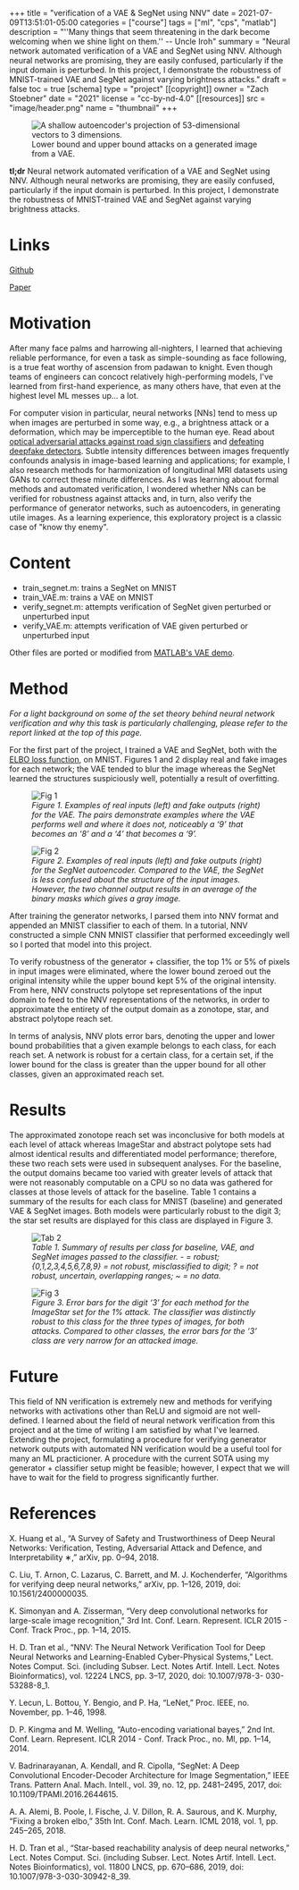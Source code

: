 +++
title = "verification of a VAE & SegNet using NNV"
date = 2021-07-09T13:51:01-05:00
categories = ["course"]
tags = ["ml", "cps", "matlab"]
description = "''Many things that seem threatening in the dark become welcoming when we shine light on them.'' -- Uncle Iroh"
summary = "Neural network automated verification of a VAE and SegNet using NNV. Although neural networks are promising, they are easily confused, particularly if the input domain is perturbed. In this project, I demonstrate the robustness of MNIST-trained VAE and SegNet against varying brightness attacks."
draft = false
toc = true
[schema]
  type = "project"
[[copyright]]
  owner = "Zach Stoebner"
  date = "2021"
  license = "cc-by-nd-4.0"
[[resources]]
  src = "image/header.png"
  name = "thumbnail"
+++

<figure>
<img src="image/header.png" alt="A shallow autoencoder's projection of 53-dimensional vectors to 3 dimensions." style="height:500px width:200px;" /> 
<figcaption>Lower bound and upper bound attacks on a generated image from a VAE.</figcaption>
</figure>

**tl;dr** Neural network automated verification of a VAE and SegNet using NNV. Although neural networks are promising, they are easily confused, particularly if the input domain is perturbed. In this project, I demonstrate the robustness of MNIST-trained VAE and SegNet against varying brightness attacks.

# Links
[Github](https://github.com/zstoebs/vae_segnet_verification)

[Paper](/doc/stoebner_cs6315_report.pdf)

# Motivation
After many face palms and harrowing all-nighters, I learned that achieving reliable performance, for even a task as simple-sounding as face following, is a true feat worthy of ascension from padawan to knight. Even though teams of engineers can concoct relatively high-performing models, I've learned from first-hand experience, as many others have, that even at the highest level ML messes up... a lot. 

For computer vision in particular, neural networks [NNs] tend to mess up when images are perturbed in some way, e.g., a brightness attack or a deformation, which may be imperceptible to the human eye. Read about [optical adversarial attacks against road sign classifiers](https://www.unite.ai/optical-adversarial-attack-can-change-the-meaning-of-road-signs/) and [defeating deepfake detectors](https://www.sciencedaily.com/releases/2021/02/210208161927.htm). Subtle intensity differences between images frequently confounds analysis in image-based learning and applications; for example, I also research methods for  harmonization of longitudinal MRI datasets using GANs to correct these minute differences. As I was learning about formal methods and automated verification, I wondered whether NNs can be verified for robustness against attacks and, in turn, also verify the performance of generator networks, such as autoencoders, in generating utile images. As a learning experience, this exploratory project is a classic case of "know thy enemy".

# Content
- train_segnet.m: trains a SegNet on MNIST
- train_VAE.m: trains a VAE on MNIST
- verify_segnet.m: attempts verification of SegNet given perturbed or unperturbed input
- verify_VAE.m: attempts verification of VAE given perturbed or unperturbed input

Other files are ported or modified from [MATLAB's VAE demo](https://www.mathworks.com/help/deeplearning/ug/train-a-variational-autoencoder-vae-to-generate-images.html). 

# Method
<i>For a light background on some of the set theory behind neural network verification and why this task is particularly challenging, please refer to the report linked at the top of this page.</i>

For the first part of the project, I trained a VAE and SegNet, both with the [ELBO loss function](https://arxiv.org/pdf/1711.00464.pdf), on MNIST. Figures 1 and 2 display real and fake images for each network; the VAE tended to blur the image whereas the SegNet learned the structures suspiciously well, potentially a result of overfitting. 

<figure>
<img src="image/fig1.png" alt="Fig 1" style="height:500px width:200px;" /> 
<figcaption><i>Figure 1. Examples of real inputs (left) and fake outputs (right) for the VAE. The pairs demonstrate examples where the VAE performs well and where it does not, noticeably a ‘9’ that becomes an ‘8’ and a ‘4’ that becomes a ‘9’.</i>
</figcaption>
</figure>

<figure>
<img src="image/fig2.png" alt="Fig 2" style="height:500px width:200px;" /> 
<figcaption><i>Figure 2. Examples of real inputs (left) and fake outputs (right) for the SegNet autoencoder. Compared to the VAE, the SegNet is less confused about the structure of the input images. However, the two channel output results in an average of the binary masks which gives a gray image.</i>
</figcaption>
</figure>

After training the generator networks, I parsed them into NNV format and appended an MNIST classifier to each of them. In a tutorial, NNV constructed a simple CNN MNIST classifier that performed exceedingly well so I ported that model into this project. 

To verify robustness of the generator + classifier, the top 1% or 5% of pixels in input images were eliminated, where the lower bound zeroed out the original intensity while the upper bound kept 5% of the original intensity. From here, NNV constructs polytope set representations of the input domain to feed to the NNV representations of the networks, in order to approximate the entirety of the output domain as a zonotope, star, and abstract polytope reach set. 

In terms of analysis, NNV plots error bars, denoting the upper and lower bound probabilities that a given example belongs to each class, for each reach set. A network is robust for a certain class, for a certain set, if the lower bound for the class is greater than the upper bound for all other classes, given an approximated reach set. 

# Results
The approximated zonotope reach set was inconclusive for both models at each level of attack whereas ImageStar and abstract polytope sets had almost identical results and differentiated model performance; therefore, these two reach sets were used in subsequent analyses. For the baseline, the output domains became too varied with greater levels of attack that were not reasonably computable on a CPU so no data was gathered for classes at those levels of attack for the baseline. Table 1 contains a summary of the results for each class for MNIST (baseline) and generated VAE & SegNet images. Both models were particularly robust to the digit 3; the star set results are displayed for this class are displayed in Figure 3.

<figure>
<img src="image/tab1.jpg" alt="Tab 2" style="height:500px width:200px;" /> 
<figcaption><i>Table 1. Summary of results per class for baseline, VAE, and SegNet images passed to the classifier. - = robust; {0,1,2,3,4,5,6,7,8,9} = not robust, misclassified to digit; ? = not robust, uncertain, overlapping ranges; ~ = no data.</i></figcaption>
</figure>

<figure>
<img src="image/fig3.jpg" alt="Fig 3" style="height:500px width:200px;" /> 
<figcaption><i>Figure 3. Error bars for the digit ‘3’ for each method for the ImageStar set for the 1% attack. The classifier was distinctly robust to this class for the three types of images, for both attacks. Compared to other classes, the error bars for the ‘3’ class are very narrow for an attacked image.</i></figcaption>
</figure>

# Future
This field of NN verification is extremely new and methods for verifying networks with activations other than ReLU and sigmoid are not well-defined. I learned about the field of neural network verification from this project and at the time of writing I am satisfied by what I've learned. Extending the project, formulating a procedure for verifying generator network outputs with automated NN verification would be a useful tool for many an ML practicioner. A procedure with the current SOTA using my generator + classifier setup might be feasible; however, I expect that we will have to wait for the field to progress significantly further. 

# References
X. Huang et al., “A Survey of Safety and Trustworthiness of Deep Neural Networks: Verification, Testing, Adversarial Attack and Defence, and Interpretability ∗,” arXiv, pp. 0–94, 2018.

C. Liu, T. Arnon, C. Lazarus, C. Barrett, and M. J. Kochenderfer, “Algorithms for verifying deep neural networks,” arXiv, pp. 1–126, 2019, doi: 10.1561/2400000035.

K. Simonyan and A. Zisserman, “Very deep convolutional networks for large-scale image recognition,” 3rd Int. Conf. Learn. Represent. ICLR 2015 - Conf. Track Proc., pp. 1–14, 2015.

H. D. Tran et al., “NNV: The Neural Network Verification Tool for Deep Neural Networks and Learning-Enabled Cyber-Physical Systems,” Lect. Notes Comput. Sci. (including Subser. Lect. Notes Artif. Intell. Lect. Notes Bioinformatics), vol. 12224 LNCS, pp. 3–17, 2020, doi: 10.1007/978-3- 030-53288-8_1.

Y. Lecun, L. Bottou, Y. Bengio, and P. Ha, “LeNet,” Proc. IEEE, no. November, pp. 1–46, 1998.

D. P. Kingma and M. Welling, “Auto-encoding variational bayes,” 2nd Int. Conf. Learn. Represent. ICLR 2014 - Conf. Track Proc., no. Ml, pp. 1–14, 2014.

V. Badrinarayanan, A. Kendall, and R. Cipolla, “SegNet: A Deep Convolutional Encoder-Decoder Architecture for Image Segmentation,” IEEE Trans. Pattern Anal. Mach. Intell., vol. 39, no. 12, pp. 2481–2495, 2017, doi: 10.1109/TPAMI.2016.2644615.

A. A. Alemi, B. Poole, I. Fische, J. V. Dillon, R. A. Saurous, and K. Murphy, “Fixing a broken elbo,” 35th Int. Conf. Mach. Learn. ICML 2018, vol. 1, pp. 245–265, 2018.

H. D. Tran et al., “Star-based reachability analysis of deep neural networks,” Lect. Notes Comput. Sci. (including Subser. Lect. Notes Artif. Intell. Lect. Notes Bioinformatics), vol. 11800 LNCS, pp. 670–686, 2019, doi: 10.1007/978-3-030-30942-8_39.
